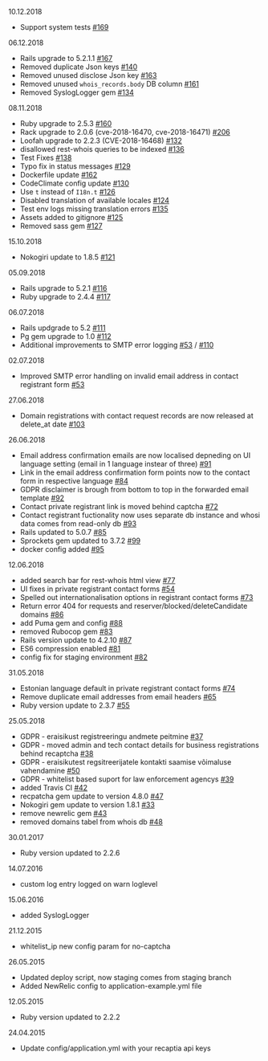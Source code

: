 10.12.2018
* Support system tests [#169](https://github.com/internetee/rest-whois/pull/169)

06.12.2018
* Rails upgrade to 5.2.1.1 [#167](https://github.com/internetee/rest-whois/pull/167)
* Removed duplicate Json keys [#140](https://github.com/internetee/rest-whois/pull/140)
* Removed unused disclose Json key [#163](https://github.com/internetee/rest-whois/pull/163)
* Removed unused `whois_records.body` DB column [#161](https://github.com/internetee/rest-whois/pull/161)
* Removed SyslogLogger gem [#134](https://github.com/internetee/rest-whois/pull/134)

08.11.2018
* Ruby upgrade to 2.5.3 [#160](https://github.com/internetee/rest-whois/pull/160)
* Rack upgrade to 2.0.6 (cve-2018-16470, cve-2018-16471) [#206](https://github.com/internetee/rest-whois/pull/158)
* Loofah upgrade to 2.2.3 (CVE-2018-16468) [#132](https://github.com/internetee/rest-whois/pull/132)
* disallowed rest-whois queries to be indexed [#136](https://github.com/internetee/rest-whois/pull/136)
* Test Fixes [#138](https://github.com/internetee/rest-whois/pull/138)
* Typo fix in status messages [#129](https://github.com/internetee/rest-whois/pull/129)
* Dockerfile update [#162](https://github.com/internetee/rest-whois/pull/162)
* CodeClimate config update [#130](https://github.com/internetee/rest-whois/pull/130)
* Use `t` instead of `I18n.t` [#126](https://github.com/internetee/rest-whois/pull/126)
* Disabled translation of available locales [#124](https://github.com/internetee/rest-whois/pull/124)
* Test env logs missing translation errors [#135](https://github.com/internetee/rest-whois/pull/135)
* Assets added to gitignore [#125](https://github.com/internetee/rest-whois/pull/125)
* Removed sass gem [#127](https://github.com/internetee/rest-whois/pull/127)

15.10.2018
* Nokogiri update to 1.8.5 [#121](https://github.com/internetee/rest-whois/pull/121)

05.09.2018
* Rails upgrade to 5.2.1 [#116](https://github.com/internetee/rest-whois/pull/116)
* Ruby upgrade to 2.4.4 [#117](https://github.com/internetee/rest-whois/pull/117)

06.07.2018
* Rails updgrade to 5.2 [#111](https://github.com/internetee/rest-whois/pull/111)
* Pg gem upgrade to 1.0 [#112](https://github.com/internetee/rest-whois/pull/112)
* Additional improvements to SMTP error logging [#53](https://github.com/internetee/rest-whois/issues/53) / [#110](https://github.com/internetee/rest-whois/pull/110)

02.07.2018
* Improved SMTP error handling on invalid email address in contact registrant form [#53](https://github.com/internetee/rest-whois/issues/53)

27.06.2018
* Domain registrations with contact request records are now released at delete_at date [#103](https://github.com/internetee/rest-whois/issues/103)

26.06.2018
* Email address confirmation emails are now localised depneding on UI language setting (email in 1 language instear of three) [#91](https://github.com/internetee/rest-whois/issues/91)
* Link in the email address confirmation form points now to the contact form in respective language [#84](https://github.com/internetee/rest-whois/issues/84)
* GDPR disclaimer is brough from bottom to top in the forwarded email template [#92](https://github.com/internetee/rest-whois/issues/92)
* Contact private registrant link is moved behind captcha [#72](https://github.com/internetee/rest-whois/issues/72)
* Contact registrant fuctionality now uses separate db instance and whosi data comes from read-only db [#93](https://github.com/internetee/rest-whois/issues/93)
* Rails updated to 5.0.7 [#85](https://github.com/internetee/rest-whois/issues/85)
* Sprockets gem updated to 3.7.2 [#99](https://github.com/internetee/rest-whois/pull/99)
* docker config added [#95](https://github.com/internetee/rest-whois/pull/95)

12.06.2018
* added search bar for rest-whois html view [#77](https://github.com/internetee/rest-whois/pull/77)
* UI fixes in private registrant contact forms [#54](https://github.com/internetee/rest-whois/issues/54)
* Spelled out internationalisation options in registrant contact forms [#73](https://github.com/internetee/rest-whois/issues/73)
* Return error 404 for requests and reserver/blocked/deleteCandidate domains [#86](https://github.com/internetee/rest-whois/pull/86)
* add Puma gem and config [#88](https://github.com/internetee/rest-whois/issues/88)
* removed Rubocop gem [#83](https://github.com/internetee/rest-whois/pull/83)
* Rails version update to 4.2.10 [#87](https://github.com/internetee/rest-whois/pull/87)
* ES6 compression enabled [#81](https://github.com/internetee/rest-whois/pull/81)
* config fix for staging environment [#82](https://github.com/internetee/rest-whois/pull/82)

31.05.2018
* Estonian language default in private registrant contact forms [#74](https://github.com/internetee/rest-whois/issues/74)
* Remove duplicate email addresses from email headers [#65](https://github.com/internetee/rest-whois/issues/65)
* Ruby version update to 2.3.7 [#55](https://github.com/internetee/rest-whois/issues/55)

25.05.2018
* GDPR - eraisikust registreeringu andmete peitmine [#37](https://github.com/internetee/rest-whois/issues/37)
* GDPR - moved admin and tech contact details for business registrations behind recaptcha [#38](https://github.com/internetee/rest-whois/issues/38)
* GDPR - eraisikutest regsitreerijatele kontakti saamise võimaluse vahendamine [#50](https://github.com/internetee/rest-whois/pull/50)
* GDPR - whitelist based suport for law enforcement agencys [#39](https://github.com/internetee/rest-whois/issues/39)
* added Travis CI [#42](https://github.com/internetee/rest-whois/pull/42)
* recpatcha gem update to version 4.8.0 [#47](https://github.com/internetee/rest-whois/issues/47)
* Nokogiri gem update to version 1.8.1 [#33](https://github.com/internetee/rest-whois/pull/33)
* remove newrelic gem [#43](https://github.com/internetee/rest-whois/pull/43)
* removed domains tabel from whois db [#48](https://github.com/internetee/rest-whois/pull/48)

30.01.2017

* Ruby version updated to 2.2.6

14.07.2016

* custom log entry logged on warn loglevel

15.06.2016

* added SyslogLogger

21.12.2015

* whitelist_ip new config param for no-captcha

26.05.2015

* Updated deploy script, now staging comes from staging branch
* Added NewRelic config to application-example.yml file

12.05.2015

* Ruby version updated to 2.2.2

24.04.2015

* Update config/application.yml with your recaptia api keys
